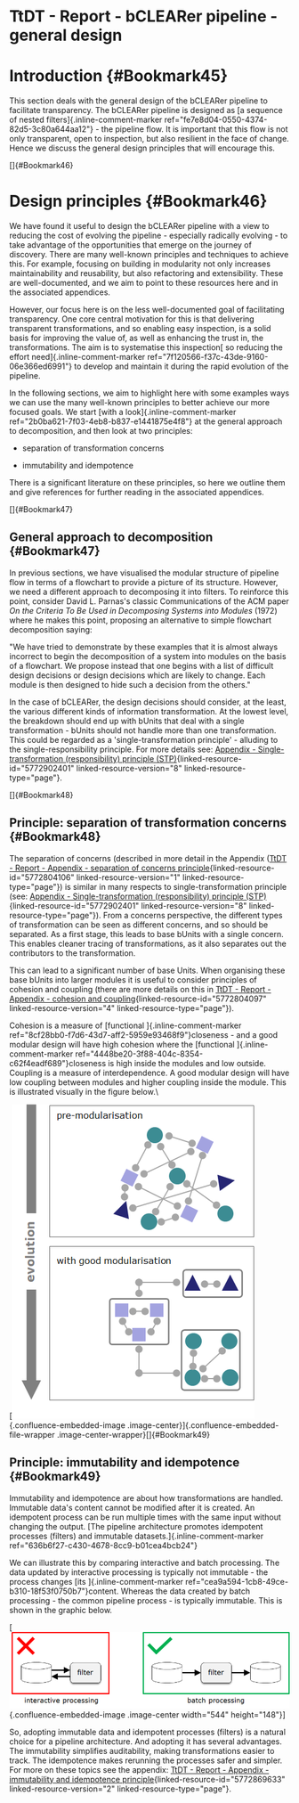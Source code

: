 
# TtDT - Report - bCLEARer pipeline - general design



# Introduction {#Bookmark45}

This section deals with the general design of the bCLEARer pipeline to
facilitate transparency. The bCLEARer pipeline is designed as [a
sequence of nested filters]{.inline-comment-marker
ref="fe7e8d04-0550-4374-82d5-3c80a644aa12"} - the pipeline flow. It is
important that this flow is not only transparent, open to inspection,
but also resilient in the face of change. Hence we discuss the general
design principles that will encourage this.

[]{#Bookmark46}

# Design principles {#Bookmark46}

We have found it useful to design the bCLEARer pipeline with a view to
reducing the cost of evolving the pipeline - especially radically
evolving - to take advantage of the opportunities that emerge on the
journey of discovery. There are many well-known principles and
techniques to achieve this. For example, focusing on building in
modularity not only increases maintainability and reusability, but also
refactoring and extensibility. These are well-documented, and we aim to
point to these resources here and in the associated appendices.

However, our focus here is on the less well-documented goal of
facilitating transparency. One core central motivation for this is that
delivering transparent transformations, and so enabling easy inspection,
is a solid basis for improving the value of, as well as enhancing the
trust in, the transformations. The aim is to systematise this
inspection[ so reducing the effort need]{.inline-comment-marker
ref="7f120566-f37c-43de-9160-06e366ed6991"} to develop and maintain it
during the rapid evolution of the pipeline.

In the following sections, we aim to highlight here with some examples
ways we can use the many well-known principles to better achieve our
more focused goals. We start [with a look]{.inline-comment-marker
ref="2b0ba621-7f03-4eb8-b837-e1441875e4f8"} at the general approach to
decomposition, and then look at two principles:

-   separation of transformation concerns

-   immutability and idempotence

There is a significant literature on these principles, so here we
outline them and give references for further reading in the associated
appendices.

[]{#Bookmark47}

## General approach to decomposition {#Bookmark47}

In previous sections, we have visualised the modular structure of
pipeline flow in terms of a flowchart to provide a picture of its
structure. However, we need a different approach to decomposing it into
filters. To reinforce this point, consider David L. Parnas's classic
Communications of the ACM paper *On the Criteria To Be Used in
Decomposing Systems into Modules* (1972) where he makes this point,
proposing an alternative to simple flowchart decomposition saying:

"We have tried to demonstrate by these examples that it is almost always
incorrect to begin the decomposition of a system into modules on the
basis of a flowchart. We propose instead that one begins with a list of
difficult design decisions or design decisions which are likely to
change. Each module is then designed to hide such a decision from the
others."

In the case of bCLEARer, the design decisions should consider, at the
least, the various different kinds of information transformation. At the
lowest level, the breakdown should end up with bUnits that deal with a
single transformation - bUnits should not handle more than one
transformation. This could be regarded as a 'single-transformation
principle' - alluding to the single-responsibility principle. For more
details see: [Appendix - Single-transformation (responsibility)
principle
(STP)](https://borocvi.atlassian.net/wiki/spaces/SB/pages/5772902401 "https://borocvi.atlassian.net/wiki/spaces/SB/pages/5772902401"){linked-resource-id="5772902401"
linked-resource-version="8" linked-resource-type="page"}.

[]{#Bookmark48}

## Principle: separation of transformation concerns {#Bookmark48}

The separation of concerns (described in more detail in the Appendix
([TtDT - Report - Appendix - separation of concerns
principle](../page5772804106#Bookmark99 "TtDT - Report - Appendix - separation of concerns principle"){linked-resource-id="5772804106"
linked-resource-version="1" linked-resource-type="page"}) is similar in
many respects to single-transformation principle (see: [Appendix -
Single-transformation (responsibility) principle
(STP)](https://borocvi.atlassian.net/wiki/spaces/SB/pages/5772902401 "https://borocvi.atlassian.net/wiki/spaces/SB/pages/5772902401"){linked-resource-id="5772902401"
linked-resource-version="8" linked-resource-type="page"}). From a
concerns perspective, the different types of transformation can be seen
as different concerns, and so should be separated. As a first stage,
this leads to base bUnits with a single concern. This enables cleaner
tracing of transformations, as it also separates out the contributors to
the transformation.

This can lead to a significant number of base Units. When organising
these base bUnits into larger modules it is useful to consider
principles of cohesion and coupling (there are more details on this in
[TtDT - Report - Appendix - cohesion and
coupling](../page5772804097#Bookmark97 "TtDT - Report - Appendix - cohesion and coupling"){linked-resource-id="5772804097"
linked-resource-version="4" linked-resource-type="page"}).

Cohesion is a measure of [functional ]{.inline-comment-marker
ref="8cf28bb0-f7d6-43d7-aff2-5959e93468f9"}closeness - and a good
modular design will have high cohesion where the [functional
]{.inline-comment-marker
ref="4448be20-3f88-404c-8354-c62f4eadf689"}closeness is high inside the
modules and low outside. Coupling is a measure of interdependence. A
good modular design will have low coupling between modules and higher
coupling inside the module. This is illustrated visually in the figure
below.\

[![](../assets/img_42.png){.confluence-embedded-image
.image-center}]{.confluence-embedded-file-wrapper
.image-center-wrapper}[]{#Bookmark49}

## Principle: immutability and idempotence {#Bookmark49}

Immutability and idempotence are about how transformations are handled.
Immutable data's content cannot be modified after it is created. An
idempotent process can be run multiple times with the same input without
changing the output. [The pipeline architecture promotes idempotent
processes (filters) and immutable datasets.]{.inline-comment-marker
ref="636b6f27-c430-4678-8cc9-b01cea4bcb24"}

We can illustrate this by comparing interactive and batch processing.
The data updated by interactive processing is typically not immutable -
the process changes [its ]{.inline-comment-marker
ref="cea9a594-1cb8-49ce-b310-18f53f0750b7"}content. Whereas the data
created by batch processing - the common pipeline process - is typically
immutable. This is shown in the graphic below.

[![](../assets/img_43.png){.confluence-embedded-image
.image-center width="544"
height="148"}]

So, adopting immutable data and idempotent processes (filters) is a
natural choice for a pipeline architecture. And adopting it has several
advantages. The immutability simplifies auditability, making
transformations easier to track. The idempotence makes rerunning the
processes safer and simpler. For more on these topics see the appendix:
[TtDT - Report - Appendix - immutability and idempotence
principle](../page5772869633#Bookmark101 "TtDT - Report - Appendix - immutability and idempotence principle"){linked-resource-id="5772869633"
linked-resource-version="2" linked-resource-type="page"}.
